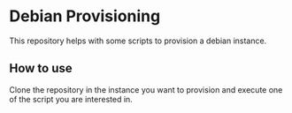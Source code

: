 # Debian Provisioning
This repository helps with some scripts to provision a debian instance.

## How to use
Clone the repository in the instance you want to provision and execute one of the script you
are interested in. 
